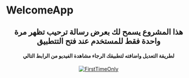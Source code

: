 # WelcomeApp

<center>

<h2>
  هذا المشروع يسمح لك بعرض رسالة ترحيب تظهر مرة واحدة فقط للمستخدم عند فتح التتطبيق 
</h2>

<h4>
  لطريقة التعديل واضافته لتطبيقك الرجاء مشاهدة الفيديو من الرابط التالي
</h4>
<a href="https://www.youtube.com/watch?feature=youtu.be&v=w-pYEGYCKCM">
<img alt="FirstTimeOnly" src="https://i.ytimg.com/vi/w-pYEGYCKCM/hqdefault.jpg?sqp=-oaymwEjCPYBEIoBSFryq4qpAxUIARUAAAAAGAElAADIQj0AgKJDeAE=&rs=AOn4CLATU66zHXupEWpZigXWoJPCkjoYsg" />
</a>


</center>
